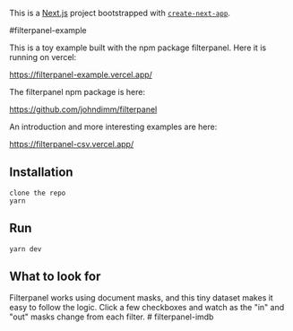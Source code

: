 This is a [Next.js](https://nextjs.org/) project bootstrapped with [`create-next-app`](https://github.com/vercel/next.js/tree/canary/packages/create-next-app).

#filterpanel-example

This is a toy example built with the npm package filterpanel.  Here it is running on vercel:

<https://filterpanel-example.vercel.app/>

The filterpanel npm package is here:

<https://github.com/johndimm/filterpanel>

An introduction and more interesting examples are here:

<https://filterpanel-csv.vercel.app/>

## Installation

```
clone the repo
yarn
```

## Run

```
yarn dev
```

## What to look for 

Filterpanel works using document masks, and this tiny dataset makes it easy to follow the logic.  Click a few checkboxes and watch as the "in" and "out" masks change from each filter.  # filterpanel-imdb
